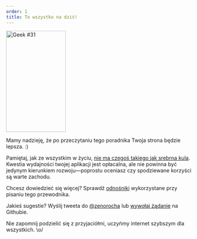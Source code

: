 ```yaml
---
order: 1
title: To wszystko na dziś!
---
```


<div class="img-right">
  <img id="geek-31" src="https://browserdiet.com/en/assets/img/31.png" alt="Geek #31" width="162" height="275" />
</div>

Mamy nadzieję, że po przeczytaniu tego poradnika Twoja strona będzie lepsza. :)

Pamiętaj, jak ze wszystkim w życiu, [nie ma czegoś takiego jak srebrna kula](http://www.cs.nott.ac.uk/~cah/G51ISS/Documents/NoSilverBullet.html). Kwestia wydajności twojej aplikacji jest opłacalna, ale nie powinna być jedynym kierunkiem rozwoju&mdash;poprostu oceniasz czy spodziewane korzyści są warte zachodu.

Chcesz dowiedzieć się więcej? Sprawdź [odnośniki](https://github.com/zenorocha/browser-diet/wiki/References) wykorzystane przy pisaniu tego przewodnika.

Jakieś sugestie? Wyślij tweeta do [@zenorocha](http://twitter.com/zenorocha/) lub [wywołaj żądanie](https://github.com/zenorocha/browser-diet) na Githubie.

Nie zapomnij podzielić się z przyjaciółmi, uczyńmy internet szybszym dla wszystkich. \o/
